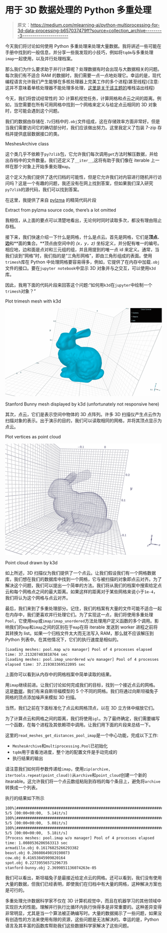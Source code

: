 # 用于 3D 数据处理的 Python 多重处理

> 原文：<https://medium.com/mlearning-ai/python-multiprocessing-for-3d-data-processing-b657037479ff?source=collection_archive---------3----------------------->

今天我们将讨论如何使用 Python 多重处理来处理大量数据。我将讲述一些可能在手册中找到的一般信息，并分享一些我发现的小技巧，例如将`tqdm`与多重处理`imap`一起使用，以及并行处理档案。

那么我们为什么要求助于并行计算呢？处理数据有时会出现与大数据相关的问题。每次我们有不适合 RAM 的数据时，我们需要一点一点地处理它。幸运的是，现代编程语言允许我们产生能够在多核处理器上完美工作的多个进程(甚至线程)(注意:这并不意味着单核处理器不能处理多处理，[这里是关于该主题的](https://stackoverflow.com/questions/52465317/can-i-run-multiprocessing-python-programs-on-a-single-core-machine)堆栈溢出线程)

今天，我们将尝试经常性的 3D 计算机视觉任务，计算网格和点云之间的距离。例如，当您需要在所有可用网格中找到一个网格来定义与给定点云相同的 3D 对象时，您可能会遇到这个问题。

我们的数据由存储在`.7z`归档中的`.obj`文件组成，这在存储效率方面非常好。但是当我们需要访问它的确切部分时，我们应该做出努力。这里我定义了包装 7-zip 存档并提供底层数据接口的类。

MeshesArchive class

这个类几乎不依赖于`py7zlib`包，它允许我们每次调用`get`方法时解压数据，并给出存档中的文件数量。我们还定义了`__iter__`,这将有助于我们像在 iterable 上一样在那个对象上开始多重处理`map`。

这个定义为我们提供了迭代归档的可能性，但是它允许我们对内容进行随机并行访问吗？这是一个有趣的问题，我还没有在网上找到答案，但如果我们深入研究`py7zlib`的源代码，我们可以找到答案。

在这里，我提供了来自 [pylzma](https://github.com/fancycode/pylzma/blob/master/py7zlib.py) 的精简代码片段

Extract from pylzma source code, there’s a lot omitted

我相信，从上面的要点可以清楚地看出，无论何时同时读取多次，都没有理由阻止存档。

接下来，我们快速介绍一下什么是网格，什么是点云。首先是网格，它们是**顶点**、**边**和**面的集合。**顶点由空间中的 *(x，y，z)* 坐标定义，并分配有唯一的编号。相应地，边和面是点对和三元组的组，并且用提到的唯一点 id 来定义。通常，当我们谈到“网格”时，我们指的是“三角形网格”，即由三角形组成的表面。使用`trimesh`库在 Python 中处理网格要容易得多，例如，它提供了在内存中加载`.obj`文件的接口。要在`jupyter notebook`中显示 3D 对象并与之交互，可以使用`k3d`库。

因此，我用下面的代码片段来回答这个问题:“如何用`k3d`在`jupyter`中绘制一个`trimesh`对象？”

Plot trimesh mesh with k3d

![](img/86b642385f553dee7f1f589c5deefdb0.png)

Stanford Bunny mesh displayed by k3d (unfortunately not responsive here)

其次，点云，它们是表示空间中物体的 3D 点阵列。许多 3D 扫描仪产生点云作为扫描对象的表示。出于演示的目的，我们可以读取相同的网格，并将其顶点显示为点云。

Plot vertices as point cloud

![](img/fff077b50333427795bdcdd738aea0f9.png)

Point cloud drawn by k3d

如上所述，3D 扫描仪为我们提供了一个点云。让我们假设我们有一个网格数据库，我们想在我们的数据库中找到一个网格，它与被扫描的对象即点云对齐。为了解决这个问题，我们可以提出一个简单的方法。我们将从我们的档案中搜索给定点云和每个网格点之间的最大距离。如果这样的距离对于某些网格来说小于`1e-4`，我们将认为这个网格与点云对齐。

最后，我们来到了多重处理部分。记住，我们的档案有大量的文件可能不适合一起在内存中，我们更喜欢并行处理它们。为了实现这一点，我们将使用多重处理`Pool`，它使用`map`或`imap/imap_unordered`方法处理用户定义函数的多个调用。影响我们的`map`和`imap`之间的区别在于`map`在将 iterable 发送到 worker 进程之前将其转换为 list。如果一个归档文件太大而无法写入 RAM，那么就不应该解压到 Python 列表中。在其他情况下，它们的执行速度是相似的。

```
[Loading meshes: pool.map w/o manager] Pool of 4 processes elapsed time: 37.213207403818764 sec
[Loading meshes: pool.imap_unordered w/o manager] Pool of 4 processes elapsed time: 37.219303369522095 sec
```

上面你可以看到从内存中的网格档案中简单读取的结果。

用`imap`继续前进。让我们讨论如何完成我们的目标，找到一个接近点云的网格。这是[数据](https://github.com/zetyquickly/mutliprocessing-manager/blob/master/data/meshes.7z)，我们有来自斯坦福模型的 5 个不同的网格。我们将通过向斯坦福兔子网格的顶点添加噪声来模拟 3D 扫描。

当然，我们之前在下面标准化了点云和网格顶点，以在 3D 立方体中缩放它们。

为了计算点云和网格之间的距离，我们将使用`igl`。为了最终确定，我们需要编写一个函数，在每个进程及其依赖项中调用。让我们用下面的片段来总结一下。

这里的`read_meshes_get_distances_pool_imap`是一个中心功能，完成以下工作:

*   `MeshesArchive`和`multiprocessing.Pool`已初始化
*   `tqdm`用于查看池进度，整个池的配置文件是手动完成的
*   执行结果的输出

请注意我们如何将参数传递给`imap`，使用`zip(archive, itertools.repeat(point_cloud))`从`archive`和`point_cloud`创建一个新的 itearable。这允许我们将一个点云数组粘贴到存档的每个条目上，避免将`archive`转换成一个列表。

执行的结果如下所示

```
100%|####################################################################| 5/5 [00:00<00:00,  5.14it/s]
100%|####################################################################| 5/5 [00:00<00:00,  5.08it/s]
100%|####################################################################| 5/5 [00:00<00:00,  5.18it/s]
[Process meshes: pool.imap w/o manager] Pool of 4 processes elapsed time: 1.0080536206563313 sec
armadillo.obj 0.16176825266293382
beast.obj 0.28608649819198073
cow.obj 0.41653845909820164
spot.obj 0.22739556571296735
stanford-bunny.obj 2.3699851136074263e-05
```

我们可以看出，斯坦福兔子是最接近给定点云的网格。还可以看到，我们没有使用大量的数据，但我们已经表明，即使我们在归档中有大量的网格，这种解决方案也是可行的。

多重处理允许数据科学家不仅在 3D 计算机视觉中，而且在机器学习的其他领域中实现巨大的性能。理解并行执行比循环内执行快得多是非常重要的。这种差异变得非常明显，尤其是当一个算法被正确编写时。大量的数据揭示了一些问题，如果没有创造性的方法来使用有限的资源，这些问题是无法解决的。幸运的是，Python 语言及其丰富的函数库帮助我们这些数据科学家解决了这些问题。
